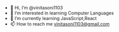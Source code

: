 - 👋 Hi, I’m @vinitasoni1103
- 👀 I’m interested in learning Computer Languages
- 🌱 I’m currently learning JavaScript,React
- 📫 How to reach me vinitasoni1103@gmail.com

<!---
vinitasoni1103/vinitasoni1103 is a ✨ special ✨ repository because its `README.md` (this file) appears on your GitHub profile.
You can click the Preview link to take a look at your changes.
--->
